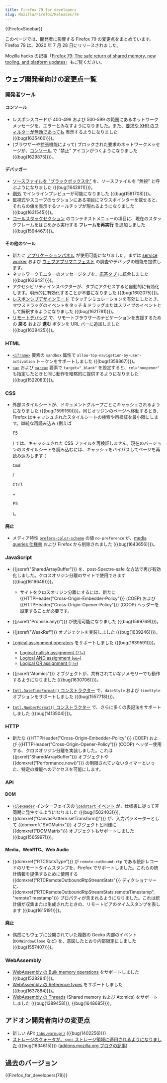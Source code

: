 ```yaml
---
title: Firefox 79 for developers
slug: Mozilla/Firefox/Releases/79
---
```

{{FirefoxSidebar}}

このページでは、開発者に影響する Firefox 79 の変更点をまとめています。Firefox 79 は、2020 年 7 月 28 日にリリースされました。

Mozilla hacks の記事「[Firefox 79: The safe return of shared memory, new tooling, and platform updates](https://hacks.mozilla.org/2020/07/firefox-79/)」もご覧ください。

## ウェブ開発者向けの変更点一覧

### 開発者ツール

#### コンソール

- レスポンスコードが 400-499 および 500-599 の範囲にあるネットワークメッセージを、エラーとみなすようになりました。また、[要求や XHR のフィルターが無効であっても](/ja/docs/Tools/Web_Console/Console_messages#Filtering_by_category) 表示するようになりました ({{bug(1635460)}})。
- (ブラウザーや拡張機能によって) ブロックされた要求のネットワークメッセージが、[コンソール](/ja/docs/Tools/Web_Console/Console_messages) で "禁止" アイコンがつくようになりました ({{bug(1629875)}})。

#### デバッガー

- [ソースファイルを "ブラックボックス化"](/ja/docs/Tools/Debugger/How_to/Black_box_a_source) を、ソースファイルを "無視" と呼ぶようになりました ({{bug(1642811)}})。
- [例外](/ja/docs/Tools/Debugger/How_to/Breaking_on_exceptions) でインラインプレビューが可能になりました ({{bug(1581708)}})。
- 監視式やスコープのセクションにある項目にマウスポインターを載せると、それらの値を表示するツールチップが現れるようになりました ({{bug(1631545)}})。
- [コールスタックセクション](/ja/docs/Tools/Debugger/UI_Tour#Call_stack) のコンテキストメニューの項目に、現在のスタックフレームをはじめから実行する **フレームを再実行** を追加しました ({{bug(1594467)}})。

#### その他のツール

- 新たに [アプリケーションパネル](/ja/docs/Tools/Application) が使用可能になりました。まずは [service worker](/ja/docs/Web/API/Service_Worker_API) および [ウェブアプリマニフェスト](/ja/docs/Web/Manifest) の調査やデバッグの機能を提供します。
- ネットワークモニターのメッセージタブを、[応答タブ](/ja/docs/Tools/Network_Monitor/request_details#Response_tab) に統合しました ({{bug(1636421)}})。
- アクセシビリティインスペクターが、タブにアクセスすると自動的に有効化します。明示的に有効化することが不要になりました ({{bug(1602075)}})。
- [レスポンシブデザインモード](/ja/docs/Tools/Responsive_Design_Mode#Controlling_Responsive_Design_Mode) でタッチシミュレーションを有効にしたとき、マウスドラッグのイベントをタッチ & ドラッグまたはスワイプのイベントとして解釈するようになりました ({{bug(1621781)}})。
- [リモートデバッグ](/ja/docs/Tools/about:debugging#Connecting_to_a_remote_device) で、リモートブラウザーのナビゲーションを支援するための **戻る** および **進む** ボタンを URL バーに追加しました ({{bug(1639425)}})。

### HTML

- [`<iframe>`](/ja/docs/Web/HTML/Element/iframe) 要素の `sandbox` 属性で `allow-top-navigation-by-user-activation` トークンをサポートしました ({{bug(1359867)}})。
- [`<a>`](/ja/docs/Web/HTML/Element/a) および [`<area>`](/ja/docs/Web/HTML/Element/area) 要素で `target="_blank"` を設定すると、`rel="noopener"` も指定したときと同じ動作を暗黙的に提供するようになりました ({{bug(1522083)}})。

### CSS

- 外部スタイルシートが、ドキュメントグループごとにキャッシュされるようになりました ({{bug(1599160)}})。同じオリジンのページへ移動するとき、Firefox はキャッシュされたスタイルシートの検索や再検証を最小限にします。単純な再読み込み (例えば&#x20;

  <kbd>F5</kbd>

  ) では、キャッシュされた CSS ファイルを再検証しません。現在のバージョンのスタイルシートを読み込むには、キャッシュをバイパスしてページを再読み込みします (

  <kbd>Cmd</kbd>

  /

  <kbd>Ctrl</kbd>

  &#x20;\+&#x20;

  <kbd>F5</kbd>

  )。

#### 廃止

- メディア特性 [`prefers-color-scheme`](/ja/docs/Web/CSS/@media/prefers-color-scheme) の値 `no-preference` が、[media queries 仕様書](https://drafts.csswg.org/mediaqueries-5/#descdef-media-prefers-color-scheme) および Firefox から削除されました ({{bug(1643656)}})。

### JavaScript

- {{jsxref("SharedArrayBuffer")}} を、post-Spectre-safe な方法で再び有効化しました。クロスオリジン分離のサイトで使用できます ({{bug(1619649)}})。

  - サイトをクロスオリジン分離にするには、新たに {{HTTPHeader("Cross-Origin-Embedder-Policy")}} (COEP) および {{HTTPHeader("Cross-Origin-Opener-Policy")}} (COOP) ヘッダーを設定することが必要です。

- {{jsxref("Promise.any()")}} が使用可能になりました ({{bug(1599769)}})。
- {{jsxref("WeakRef")}} オブジェクトを実装しました ({{bug(1639246)}})。
- [Logical assignment operators](https://github.com/tc39/proposal-logical-assignment) をサポートしました ({{bug(1639591)}})。

  - [Logical nullish assignment (`??=`)](/ja/docs/Web/JavaScript/Reference/Operators/Logical_nullish_assignment)
  - [Logical AND assignment (`&&=`)](/ja/docs/Web/JavaScript/Reference/Operators/Logical_AND_assignment)
  - [Logical OR assignment (`||=`)](/ja/docs/Web/JavaScript/Reference/Operators/Logical_OR_assignment)

- {{jsxref("Atomics")}} オブジェクトが、共有されていないメモリーでも動作するようになりました ({{bug(1630706)}})。
- [`Intl.DateTimeFormat()` コンストラクター](/ja/docs/Web/JavaScript/Reference/Global_Objects/Intl/DateTimeFormat/DateTimeFormat) で、`dateStyle` および `timeStyle` オプションをサポートしました ({{bug(1557718)}})。
- [`Intl.NumberFormat()` コンストラクター](/ja/docs/Web/JavaScript/Reference/Global_Objects/Intl/NumberFormat/NumberFormat) で、さらに多くの表記法をサポートしました ({{bug(1413504)}})。

### HTTP

- 新たな {{HTTPHeader("Cross-Origin-Embedder-Policy")}} (COEP) および {{HTTPHeader("Cross-Origin-Opener-Policy")}} (COOP) ヘッダー使用する、クロスオリジン分離を実装しました。これは {{jsxref("SharedArrayBuffer")}} オブジェクトや {{domxref("Performance.now()")}} の制限されていないタイマーといった、特定の機能へのアクセスを可能にします。

### API

#### DOM

- [`FileReader`](/ja/docs/Web/API/FileReader) インターフェイスの [`loadstart` イベント](/ja/docs/Web/API/FileReader/loadstart_event) が、仕様書に従って非同期に発生するようになりました ({{bug(1502403)}})。
- {{domxref("CanvasPattern.setTransform()")}} が、入力パラメーターとして {{domxref("SVGMatrix")}} オブジェクトと同様に {{domxref("DOMMatrix")}} オブジェクトもサポートしました ({{bug(1565997)}})。

#### Media、WebRTC、Web Audio

- {{domxref("RTCStatsType")}} が `remote-outbound-rtp` である統計レコードのリモートタイムスタンプを、Firefox でサポートしました。これらの統計情報を提供するために使用する {{domxref("RTCRemoteOutboundRtpStreamStats")}} ディクショナリーに、{{domxref("RTCRemoteOutboundRtpStreamStats.remoteTimestamp", "remoteTimestamp")}} プロパティが含まれるようになりました。これは統計値が収集または生成されたときの、リモートピアのタイムスタンプを表します ({{bug(1615191)}})。

#### 廃止

- 偶然にもウェブに公開されていた複数の Gecko 内部のイベント (`DOMWindowClose` など) を、意図したとおり内部限定にしました ({{bug(1557407)}})。

### WebAssembly

- [WebAssembly の Bulk memory operations](/ja/docs/WebAssembly/Understanding_the_text_format#大規模メモリー操作) をサポートしました ({{bug(1528294)}})。
- [WebAssembly の Reference types](/ja/docs/WebAssembly/Understanding_the_text_format#参照型) をサポートしました ({{bug(1637884)}})。
- [WebAssembly の Threads](/ja/docs/WebAssembly/Understanding_the_text_format#webassembly_スレッド) (Shared memory および Atomics) をサポートしました ({{bug(1389458)}}, {{bug(1648685)}})。

## アドオン開発者向けの変更点

- 新しい API: [`tabs.warmup()`](/ja/docs/Mozilla/Add-ons/WebExtensions/API/tabs/warmup) ({{bug(1402256)}})
- [ストレージのクォータが、`sync` ストレージ領域に適用されるようになりました](/ja/docs/Mozilla/Add-ons/WebExtensions/API/storage/sync#Storage_quotas_for_sync_data) ({{bug(1634615)}}) ([addons.mozilla.org ブログの記事](https://blog.mozilla.org/addons/2020/07/09/changes-to-storage-sync-in-firefox-79/))

## 過去のバージョン

{{Firefox_for_developers(78)}}
